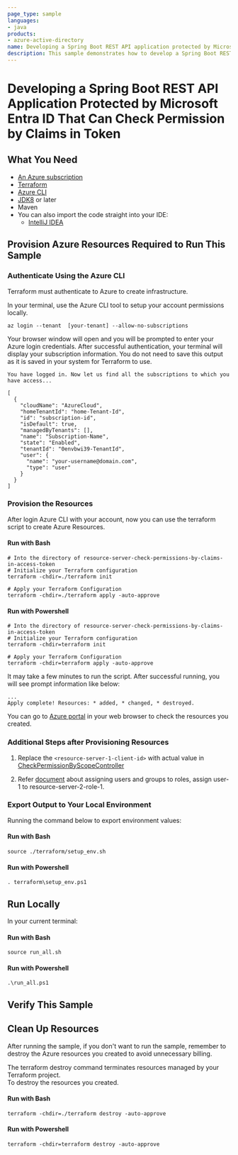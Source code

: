 ```yaml
---
page_type: sample
languages:
- java
products:
- azure-active-directory
name: Developing a Spring Boot REST API application protected by Microsoft Entra ID that can check permission by claims in token
description: This sample demonstrates how to develop a Spring Boot REST API application protected by Microsoft Entra ID that can check permission by claims in token.
---
```


# Developing a Spring Boot REST API Application Protected by Microsoft Entra ID That Can Check Permission by Claims in Token

## What You Need

- [An Azure subscription](https://azure.microsoft.com/free/)
- [Terraform](https://www.terraform.io/)
- [Azure CLI](https://docs.microsoft.com/cli/azure/install-azure-cli)
- [JDK8](https://www.oracle.com/java/technologies/downloads/) or later
- Maven
- You can also import the code straight into your IDE:
    - [IntelliJ IDEA](https://www.jetbrains.com/idea/download)

## Provision Azure Resources Required to Run This Sample

### Authenticate Using the Azure CLI
Terraform must authenticate to Azure to create infrastructure.

In your terminal, use the Azure CLI tool to setup your account permissions locally.

```shell
az login --tenant  [your-tenant] --allow-no-subscriptions
```

Your browser window will open and you will be prompted to enter your Azure login credentials. After successful authentication, your terminal will display your subscription information. You do not need to save this output as it is saved in your system for Terraform to use.

```shell
You have logged in. Now let us find all the subscriptions to which you have access...

[
  {
    "cloudName": "AzureCloud",
    "homeTenantId": "home-Tenant-Id",
    "id": "subscription-id",
    "isDefault": true,
    "managedByTenants": [],
    "name": "Subscription-Name",
    "state": "Enabled",
    "tenantId": "0envbwi39-TenantId",
    "user": {
      "name": "your-username@domain.com",
      "type": "user"
    }
  }
]
```

### Provision the Resources

After login Azure CLI with your account, now you can use the terraform script to create Azure Resources.

#### Run with Bash

```shell
# Into the directory of resource-server-check-permissions-by-claims-in-access-token
# Initialize your Terraform configuration
terraform -chdir=./terraform init

# Apply your Terraform Configuration
terraform -chdir=./terraform apply -auto-approve

```

#### Run with Powershell

```shell
# Into the directory of resource-server-check-permissions-by-claims-in-access-token
# Initialize your Terraform configuration
terraform -chdir=terraform init

# Apply your Terraform Configuration
terraform -chdir=terraform apply -auto-approve

```

It may take a few minutes to run the script. After successful running, you will see prompt information like below:

```shell
...
Apply complete! Resources: * added, * changed, * destroyed.

```

You can go to [Azure portal](https://ms.portal.azure.com/) in your web browser to check the resources you created.

### Additional Steps after Provisioning Resources
1. Replace the `<resource-server-1-client-id>` with actual value in [CheckPermissionByScopeController](client/src/main/java/com/azure/spring/sample/active/directory/oauth2/servlet/sample02/client/controller/CheckPermissionByScopeController.java)

2. Refer [document](https://learn.microsoft.com/en-us/entra/identity-platform/howto-add-app-roles-in-apps#assign-users-and-groups-to-microsoft-entra-roles) about assigning users and groups to roles, assign user-1 to resource-server-2-role-1.

### Export Output to Your Local Environment
Running the command below to export environment values:

#### Run with Bash

```shell
source ./terraform/setup_env.sh
```

#### Run with Powershell

```shell
. terraform\setup_env.ps1
```

## Run Locally

In your current terminal:

#### Run with Bash

```shell
source run_all.sh
```

#### Run with Powershell

```shell
.\run_all.ps1
```

## Verify This Sample


## Clean Up Resources
After running the sample, if you don't want to run the sample, remember to destroy the Azure resources you created to avoid unnecessary billing.

The terraform destroy command terminates resources managed by your Terraform project.   
To destroy the resources you created.

#### Run with Bash

```shell
terraform -chdir=./terraform destroy -auto-approve
```

#### Run with Powershell

```shell
terraform -chdir=terraform destroy -auto-approve
```
